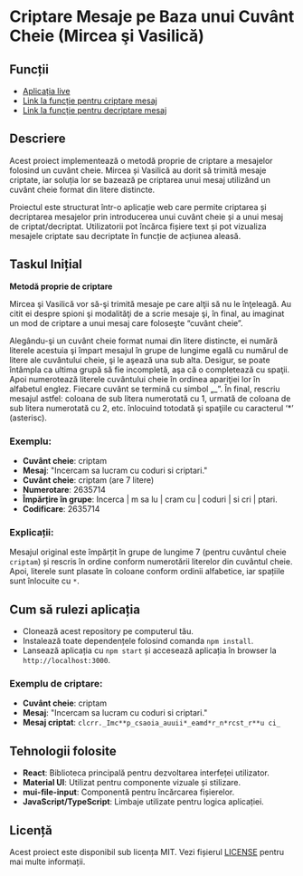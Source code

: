 # Criptare Mesaje pe Baza unui Cuvânt Cheie (Mircea şi Vasilică)

## Funcții

- [Aplicația live](#criptare-mesaj)
- [Link la funcție pentru criptare mesaj](src/utils/encrypt.ts)
- [Link la funcție pentru decriptare mesaj](src/utils/decrypt.ts)

## Descriere

Acest proiect implementează o metodă proprie de criptare a mesajelor folosind un cuvânt cheie. Mircea și Vasilică au dorit să trimită mesaje criptate, iar soluția lor se bazează pe criptarea unui mesaj utilizând un cuvânt cheie format din litere distincte.

Proiectul este structurat într-o aplicație web care permite criptarea și decriptarea mesajelor prin introducerea unui cuvânt cheie și a unui mesaj de criptat/decriptat. Utilizatorii pot încărca fișiere text și pot vizualiza mesajele criptate sau decriptate în funcție de acțiunea aleasă.

## Taskul Inițial

**Metodă proprie de criptare**

Mircea şi Vasilică vor să-şi trimită mesaje pe care alţii să nu le înţeleagă. Au citit ei despre spioni şi modalităţi de a scrie mesaje şi, în final, au imaginat un mod de criptare a unui mesaj care foloseşte “cuvânt cheie”.

Alegându-şi un cuvânt cheie format numai din litere distincte, ei numără literele acestuia şi împart mesajul în grupe de lungime egală cu numărul de litere ale cuvântului cheie, şi le aşează una sub alta. Desigur, se poate întâmpla ca ultima grupă să fie incompletă, aşa că o completează cu spaţii. Apoi numerotează literele cuvântului cheie în ordinea apariţiei lor în alfabetul englez. Fiecare cuvânt se termină cu simbol „\_”. În final, rescriu mesajul astfel: coloana de sub litera numerotată cu 1, urmată de coloana de sub litera numerotată cu 2, etc. înlocuind totodată şi spaţiile cu caracterul ‘\*’ (asterisc).

### Exemplu:

- **Cuvânt cheie**: criptam
- **Mesaj**: "Incercam sa lucram cu coduri si criptari."
- **Cuvânt cheie**: criptam (are 7 litere)
- **Numerotare**: 2635714
- **Împărțire în grupe**:
  Incerca | m sa lu | cram cu | coduri | si cri | ptari.
- **Codificare**: 2635714

### Explicații:

Mesajul original este împărțit în grupe de lungime 7 (pentru cuvântul cheie `criptam`) și rescris în ordine conform numerotării literelor din cuvântul cheie. Apoi, literele sunt plasate în coloane conform ordinii alfabetice, iar spațiile sunt înlocuite cu `*`.

## Cum să rulezi aplicația

- Clonează acest repository pe computerul tău.
- Instalează toate dependențele folosind comanda `npm install`.
- Lansează aplicația cu `npm start` și accesează aplicația în browser la `http://localhost:3000`.

### Exemplu de criptare:

- **Cuvânt cheie**: criptam
- **Mesaj**: "Incercam sa lucram cu coduri si criptari."
- **Mesaj criptat**: `clcrr._Imc**p_csaoia_auuii*_eamd*r_n*rcst_r**u ci_`

## Tehnologii folosite

- **React**: Biblioteca principală pentru dezvoltarea interfeței utilizator.
- **Material UI**: Utilizat pentru componente vizuale și stilizare.
- **mui-file-input**: Componentă pentru încărcarea fișierelor.
- **JavaScript/TypeScript**: Limbaje utilizate pentru logica aplicației.

## Licență

Acest proiect este disponibil sub licența MIT. Vezi fișierul [LICENSE](LICENSE) pentru mai multe informații.

